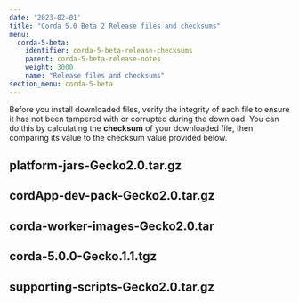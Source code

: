 ```yaml
---
date: '2023-02-01'
title: "Corda 5.0 Beta 2 Release files and checksums"
menu:
  corda-5-beta:
    identifier: corda-5-beta-release-checksums
    parent: corda-5-beta-release-notes
    weight: 3000
    name: "Release files and checksums"
section_menu: corda-5-beta
---
```


Before you install downloaded files, verify the integrity of each file to ensure it has not been tampered with or corrupted during the download. You can do this by calculating the **checksum** of your downloaded file, then comparing its value to the checksum value provided below.

## platform-jars-Gecko2.0.tar.gz


## cordApp-dev-pack-Gecko2.0.tar.gz


## corda-worker-images-Gecko2.0.tar



## corda-5.0.0-Gecko.1.1.tgz



## supporting-scripts-Gecko2.0.tar.gz



